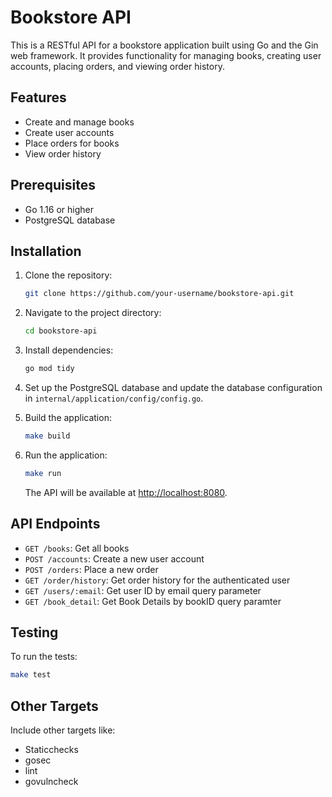 # Bookstore API

This is a RESTful API for a bookstore application built using Go and the Gin web framework. It provides functionality for managing books, creating user accounts, placing orders, and viewing order history.

## Features
- Create and manage books
- Create user accounts
- Place orders for books
- View order history

## Prerequisites
- Go 1.16 or higher
- PostgreSQL database

## Installation
1. Clone the repository:
    ```bash
    git clone https://github.com/your-username/bookstore-api.git
    ```

2. Navigate to the project directory:
    ```bash
    cd bookstore-api
    ```

3. Install dependencies:
    ```bash
    go mod tidy
    ```

4. Set up the PostgreSQL database and update the database configuration in `internal/application/config/config.go`.

5. Build the application:
    ```bash
    make build
    ```

6. Run the application:
    ```bash
    make run
    ```

    The API will be available at [http://localhost:8080](http://localhost:8080).

## API Endpoints
- `GET /books`: Get all books
- `POST /accounts`: Create a new user account
- `POST /orders`: Place a new order
- `GET /order/history`: Get order history for the authenticated user
- `GET /users/:email`: Get user ID by email query parameter
- `GET /book_detail`: Get Book Details by bookID query paramter

## Testing
To run the tests:
```bash
make test
```
## Other Targets
Include other targets like:
- Staticchecks
- gosec
- lint
- govulncheck
  
